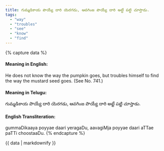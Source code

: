 ```yaml
---
title: గుమ్మడికాయ పొయ్యే దారి యెరగడు, ఆవగింజ పొయ్యే దారి అట్టే పట్టి చూస్తాడు.
tags:
  - "way"
  - "troubles"
  - "see"
  - "know"
  - "find"
---
```


{% capture data %}
#### Meaning in English:
He does not know the way the pumpkin goes, but troubles himself to find the way the mustard seed goes.
(See No. 741.)

#### Meaning in Telugu:
గుమ్మడికాయ పొయ్యే దారి యెరగడు, ఆవగింజ పొయ్యే దారి అట్టే పట్టి చూస్తాడు.

#### English Transliteration:
gummaDikaaya poyyae daari yeragaDu, aavagiMja poyyae daari aTTae paTTi choostaaDu.
{% endcapture %}

{{ data | markdownify }}

